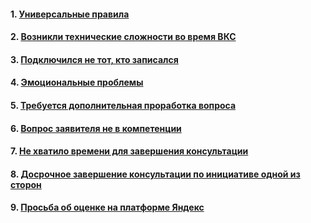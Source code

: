 #### 1. [Универсальные правила](Универсальные%20правила.md)
#### 2. [Возникли технические сложности во время ВКС](Возникли%20технические%20сложности%20во%20время%20ВКС.md)
#### 3. [Подключился не тот, кто записался](Подключился%20не%20тот,%20кто%20записался.md)
#### 4. [Эмоциональные проблемы](Эмоциональные%20проблемы.md)
#### 5. [Требуется дополнительная проработка вопроса](Требуется%20дополнительная%20проработка%20вопроса.md)
#### 6. [Вопрос заявителя не в компетенции](Вопрос%20заявителя%20не%20в%20компетенции.md)
#### 7. [Не хватило времени для завершения консультации](Не%20хватило%20времени%20для%20завершения%20консультации.md)
#### 8. [Досрочное завершение консультации по инициативе одной из сторон](Досрочное%20завершение%20консультации%20по%20инициативе%20одной%20из%20сторон.md)
#### 9. [Просьба об оценке на платформе Яндекс](Просьба%20об%20оценке%20на%20платформе%20Яндекс.md)
